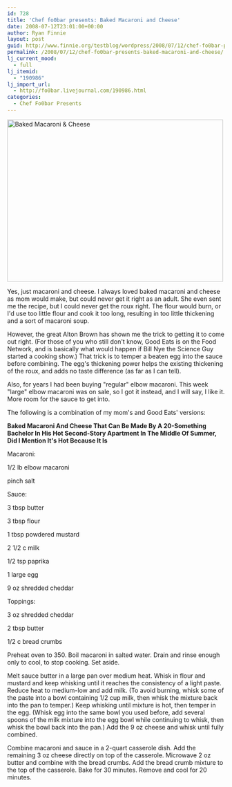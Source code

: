 ```yaml
---
id: 728
title: 'Chef fo0bar presents: Baked Macaroni and Cheese'
date: 2008-07-12T23:01:00+00:00
author: Ryan Finnie
layout: post
guid: http://www.finnie.org/testblog/wordpress/2008/07/12/chef-fo0bar-presents-baked-macaroni-and-cheese/
permalink: /2008/07/12/chef-fo0bar-presents-baked-macaroni-and-cheese/
lj_current_mood:
  - full
lj_itemid:
  - "190986"
lj_import_url:
  - http://fo0bar.livejournal.com/190986.html
categories:
  - Chef Fo0bar Presents
---
```

[<img src="http://farm4.static.flickr.com/3192/2663594420_e449ba01fe.jpg" width="500" height="375" alt="Baked Macaroni & Cheese" />](http://www.flickr.com/photos/fo0bar/2663594420/ "Baked Macaroni & Cheese by fo0bar, on Flickr")

Yes, just macaroni and cheese. I always loved baked macaroni and cheese as mom would make, but could never get it right as an adult. She even sent me the recipe, but I could never get the roux right. The flour would burn, or I'd use too little flour and cook it too long, resulting in too little thickening and a sort of macaroni soup.

However, the great Alton Brown has shown me the trick to getting it to come out right. (For those of you who still don't know, Good Eats is on the Food Network, and is basically what would happen if Bill Nye the Science Guy started a cooking show.) That trick is to temper a beaten egg into the sauce before combining. The egg's thickening power helps the existing thickening of the roux, and adds no taste difference (as far as I can tell).

Also, for years I had been buying "regular" elbow macaroni. This week "large" elbow macaroni was on sale, so I got it instead, and I will say, I like it. More room for the sauce to get into.

The following is a combination of my mom's and Good Eats' versions:

**Baked Macaroni And Cheese That Can Be Made By A 20-Something Bachelor In His Hot Second-Story Apartment In The Middle Of Summer, Did I Mention It's Hot Because It Is**

Macaroni:
  
1/2 lb elbow macaroni
  
pinch salt

Sauce:
  
3 tbsp butter
  
3 tbsp flour
  
1 tbsp powdered mustard
  
2 1/2 c milk
  
1/2 tsp paprika
  
1 large egg
  
9 oz shredded cheddar

Toppings:
  
3 oz shredded cheddar
  
2 tbsp butter
  
1/2 c bread crumbs

Preheat oven to 350. Boil macaroni in salted water. Drain and rinse enough only to cool, to stop cooking. Set aside.

Melt sauce butter in a large pan over medium heat. Whisk in flour and mustard and keep whisking until it reaches the consistency of a light paste. Reduce heat to medium-low and add milk. (To avoid burning, whisk some of the paste into a bowl containing 1/2 cup milk, then whisk the mixture back into the pan to temper.) Keep whisking until mixture is hot, then temper in the egg. (Whisk egg into the same bowl you used before, add several spoons of the milk mixture into the egg bowl while continuing to whisk, then whisk the bowl back into the pan.) Add the 9 oz cheese and whisk until fully combined.

Combine macaroni and sauce in a 2-quart casserole dish. Add the remaining 3 oz cheese directly on top of the casserole. Microwave 2 oz butter and combine with the bread crumbs. Add the bread crumb mixture to the top of the casserole. Bake for 30 minutes. Remove and cool for 20 minutes.
